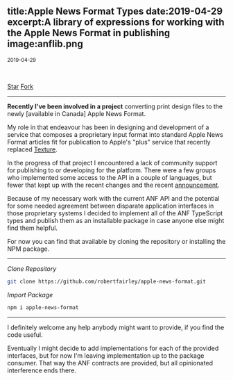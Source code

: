 title:Apple News Format Types
date:2019-04-29
excerpt:A library of expressions for working with the Apple News Format in publishing
image:anflib.png
---
<small>2019-04-29</small>

<div class="blog__post-header-image" style="background-image: url(/static/images/anflib.png)">&nbsp;
</div>

<a class="github-button" href="https://github.com/robertfairley/apple-news-format" data-icon="octicon-star" data-size="large" aria-label="Star robertfairley/apple-news-format on GitHub">Star</a> <a class="github-button" href="https://github.com/robertfairley/apple-news-format/fork" data-icon="octicon-repo-forked" data-size="large" aria-label="Fork robertfairley/apple-news-format on GitHub">Fork</a>
<hr/>

**Recently I've been involved in a project** converting print design files to the newly [available in Canada] Apple News Format.

My role in that endeavour has been in designing and development of a service that composes a proprietary input format into standard Apple News Format articles fit for publication to Apple's "plus" service that recently replaced [Texture](https://techcrunch.com/2019/03/29/apple-to-close-texture-on-may-28-following-launch-of-apple-news/).

In the progress of that project I encountered a lack of community support for publishing to or developing for the platform. There were a few groups who implemented some access to the <abbr class="tooltip" data-tooltip="Apple News API">API</abbr> in a couple of languages, but fewer that kept up with the recent changes and the recent [announcement](https://www.apple.com/ca/apple-events/march-2019/).

Because of my necessary work with the current <abbr class="tooltip"  data-tooltip="Apple News Format">ANF</abbr> <abbr class="tooltip" data-tooltip="Apple News API">API</abbr> and the potential for some needed agreement between disparate application interfaces in those proprietary systems I decided to implement all of the <abbr class="tooltip" data-tooltip="Apple News Format">ANF</abbr> TypeScript types and publish them as an installable package in case anyone else might find them helpful.

For now you can find that available by cloning the repository or installing the <abbr class="tooltip" data-tooltip="Node Package Manager">NPM</abbr> package.

<hr/>

*Clone Repository*

```sh
git clone https://github.com/robertfairley/apple-news-format.git
```

*Import Package*

```sh
npm i apple-news-format
```
<hr/>

I definitely welcome any help anybody might want to provide, if you find the code useful.

Eventually I might decide to add implementations for each of the provided interfaces, but for now I'm leaving implementation up to the package consumer. That way the <abbr class="tooltip" data-tooltip="Apple News Format">ANF</abbr> contracts are provided, but all opinionated interference ends there.
